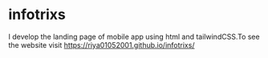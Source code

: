 # infotrixs
I develop the landing page of mobile app using html and tailwindCSS.To see the website visit https://riya01052001.github.io/infotrixs/
